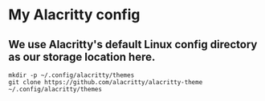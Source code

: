 # My Alacritty config

## We use Alacritty's default Linux config directory as our storage location here.
```
mkdir -p ~/.config/alacritty/themes
git clone https://github.com/alacritty/alacritty-theme ~/.config/alacritty/themes
```
